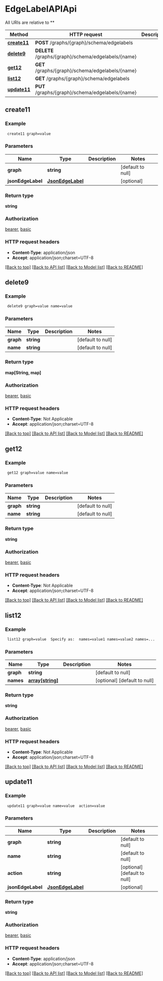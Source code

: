 # EdgeLabelAPIApi

All URIs are relative to **

Method | HTTP request | Description
------------- | ------------- | -------------
[**create11**](EdgeLabelAPIApi.md#create11) | **POST** /graphs/{graph}/schema/edgelabels | 
[**delete9**](EdgeLabelAPIApi.md#delete9) | **DELETE** /graphs/{graph}/schema/edgelabels/{name} | 
[**get12**](EdgeLabelAPIApi.md#get12) | **GET** /graphs/{graph}/schema/edgelabels/{name} | 
[**list12**](EdgeLabelAPIApi.md#list12) | **GET** /graphs/{graph}/schema/edgelabels | 
[**update11**](EdgeLabelAPIApi.md#update11) | **PUT** /graphs/{graph}/schema/edgelabels/{name} | 



## create11



### Example

```bash
 create11 graph=value
```

### Parameters


Name | Type | Description  | Notes
------------- | ------------- | ------------- | -------------
 **graph** | **string** |  | [default to null]
 **jsonEdgeLabel** | [**JsonEdgeLabel**](JsonEdgeLabel.md) |  | [optional]

### Return type

**string**

### Authorization

[bearer](../README.md#bearer), [basic](../README.md#basic)

### HTTP request headers

- **Content-Type**: application/json
- **Accept**: application/json;charset=UTF-8

[[Back to top]](#) [[Back to API list]](../README.md#documentation-for-api-endpoints) [[Back to Model list]](../README.md#documentation-for-models) [[Back to README]](../README.md)


## delete9



### Example

```bash
 delete9 graph=value name=value
```

### Parameters


Name | Type | Description  | Notes
------------- | ------------- | ------------- | -------------
 **graph** | **string** |  | [default to null]
 **name** | **string** |  | [default to null]

### Return type

**map[String, map]**

### Authorization

[bearer](../README.md#bearer), [basic](../README.md#basic)

### HTTP request headers

- **Content-Type**: Not Applicable
- **Accept**: application/json;charset=UTF-8

[[Back to top]](#) [[Back to API list]](../README.md#documentation-for-api-endpoints) [[Back to Model list]](../README.md#documentation-for-models) [[Back to README]](../README.md)


## get12



### Example

```bash
 get12 graph=value name=value
```

### Parameters


Name | Type | Description  | Notes
------------- | ------------- | ------------- | -------------
 **graph** | **string** |  | [default to null]
 **name** | **string** |  | [default to null]

### Return type

**string**

### Authorization

[bearer](../README.md#bearer), [basic](../README.md#basic)

### HTTP request headers

- **Content-Type**: Not Applicable
- **Accept**: application/json;charset=UTF-8

[[Back to top]](#) [[Back to API list]](../README.md#documentation-for-api-endpoints) [[Back to Model list]](../README.md#documentation-for-models) [[Back to README]](../README.md)


## list12



### Example

```bash
 list12 graph=value  Specify as:  names=value1 names=value2 names=...
```

### Parameters


Name | Type | Description  | Notes
------------- | ------------- | ------------- | -------------
 **graph** | **string** |  | [default to null]
 **names** | [**array[string]**](string.md) |  | [optional] [default to null]

### Return type

**string**

### Authorization

[bearer](../README.md#bearer), [basic](../README.md#basic)

### HTTP request headers

- **Content-Type**: Not Applicable
- **Accept**: application/json;charset=UTF-8

[[Back to top]](#) [[Back to API list]](../README.md#documentation-for-api-endpoints) [[Back to Model list]](../README.md#documentation-for-models) [[Back to README]](../README.md)


## update11



### Example

```bash
 update11 graph=value name=value  action=value
```

### Parameters


Name | Type | Description  | Notes
------------- | ------------- | ------------- | -------------
 **graph** | **string** |  | [default to null]
 **name** | **string** |  | [default to null]
 **action** | **string** |  | [optional] [default to null]
 **jsonEdgeLabel** | [**JsonEdgeLabel**](JsonEdgeLabel.md) |  | [optional]

### Return type

**string**

### Authorization

[bearer](../README.md#bearer), [basic](../README.md#basic)

### HTTP request headers

- **Content-Type**: application/json
- **Accept**: application/json;charset=UTF-8

[[Back to top]](#) [[Back to API list]](../README.md#documentation-for-api-endpoints) [[Back to Model list]](../README.md#documentation-for-models) [[Back to README]](../README.md)

